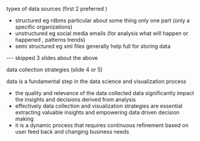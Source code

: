 types of data sources (first 2 preferred )
- structured eg rdbms particular about some thing  only one part (only a specific organizations)
- unstructured eg social media emails (for analysis what will happen or happened , patterns trends)
- semi structured eg xml files generally help full for storing data 

--- skipped 3 slides about the above

data collection strategies (slide 4 or 5)

 data is a fundamental step in the data science and visualization process
- the quality and relevance of the data collected data significantly impact the insights and decisions derived from analysis
- effectively data collection and visualization strategies are essential extracting valuable insights and empowering data driven decision making
- it is  a dynamic process that requires continuous refinement based on user feed back and changing business needs

